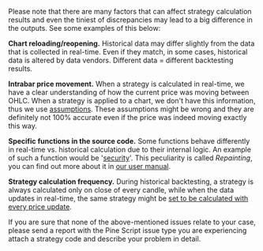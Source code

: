Please note that there are many factors that can affect strategy calculation results and even the tiniest of discrepancies may lead to a big difference in the outputs. See some examples of this below:

**Chart reloading/reopening.** Historical data may differ slightly from the data that is collected in real-time. Even if they match, in some cases, historical data is altered by data vendors. Different data = different backtesting results.

**Intrabar price movement.** When a strategy is calculated in real-time, we have a clear understanding of how the current price was moving between OHLC. When a strategy is applied to a chart, we don't have this information, thus we use [assumptions](https://www.tradingview.com/pine-script-docs/v4/essential/strategies/#strategies). These assumptions might be wrong and they are definitely not 100% accurate even if the price was indeed moving exactly this way.

**Specific functions in the source code.** Some functions behave differently in real-time vs. historical calculation due to their internal logic. An example of such a function would be '[security](https://www.tradingview.com/study-script-reference/#fun_security)'. This peculiarity is called _Repainting_, you can find out more about it in [our user manual](https://www.tradingview.com/pine-script-docs/v4/essential/indicator-repainting/).

**Strategy calculation frequency.** During historical backtesting, a strategy is always calculated only on close of every candle, while when the data updates in real-time, the same strategy might be [set to be calculated with every price update](https://www.tradingview.com/pine-script-docs/v4/essential/strategies/#strategies).

If you are sure that none of the above-mentioned issues relate to your case, please send a report with the Pine Script issue type you are experiencing attach a strategy code and describe your problem in detail.
